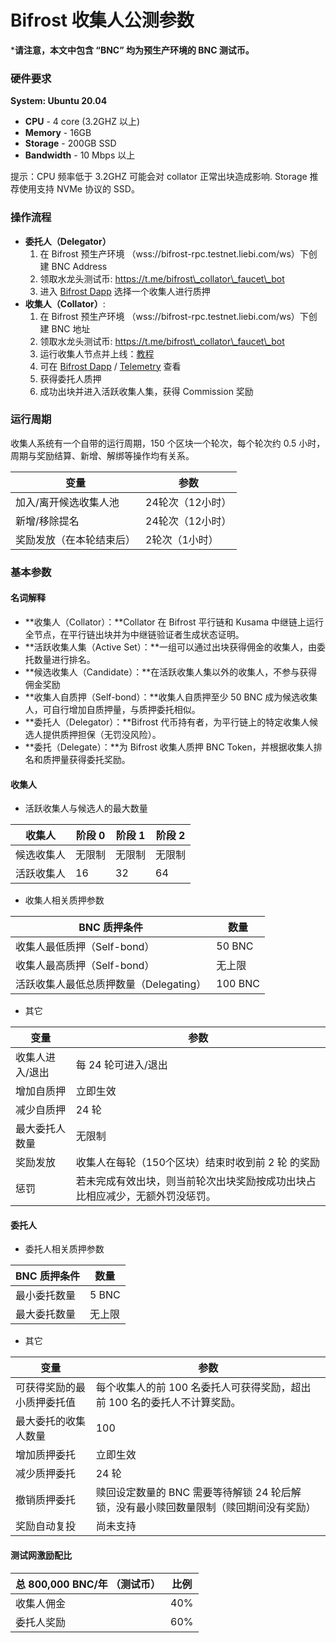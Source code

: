# Bifrost 收集人公测参数

\***请注意，本文中包含 “BNC” 均为预生产环境的 BNC 测试币。**

### 硬件要求

**System: Ubuntu 20.04**

* **CPU** - 4 core (3.2GHZ 以上)
* **Memory** - 16GB
* **Storage** - 200GB SSD
* **Bandwidth** - 10 Mbps 以上

提示：CPU 频率低于 3.2GHZ 可能会对 collator 正常出块造成影响. Storage 推荐使用支持 NVMe 协议的 SSD。

### 操作流程

* **委托人（Delegator）**
  1. 在 Bifrost 预生产环境 （wss://bifrost-rpc.testnet.liebi.com/ws）下创建 BNC Address
  2. 领取水龙头测试币: https://t.me/bifrost\_collator\_faucet\_bot
  3. 进入 [Bifrost Dapp](https://bifrost.app) 选择一个收集人进行质押
* **收集人（Collator）**:
  1. 在 Bifrost 预生产环境 （wss://bifrost-rpc.testnet.liebi.com/ws）下创建 BNC 地址
  2. 领取水龙头测试币: https://t.me/bifrost\_collator\_faucet\_bot
  3. 运行收集人节点并上线：[教程](https://wiki.bifrost.finance/v/zh/jie-dian/yun-hang-shou-ji-ren-jie-dian)
  4. 可在 [Bifrost Dapp](https://bifrost.app) / [Telemetry](https://telemetry.polkadot.io/#list/0x9f28c6a68e0fc9646eff64935684f6eeeece527e37bbe1f213d22caa1d9d6bed) 查看
  5. 获得委托人质押
  6. 成功出块并进入活跃收集人集，获得 Commission 奖励

### 运行周期

收集人系统有一个自带的运行周期，150 个区块一个轮次，每个轮次约 0.5 小时，周期与奖励结算、新增、解绑等操作均有关系。

| 变量           | 参数         |
| ------------ | ---------- |
| 加入/离开候选收集人池  | 24轮次（12小时） |
| 新增/移除提名      | 24轮次（12小时） |
| 奖励发放（在本轮结束后） | 2轮次（1小时）   |

### 基本参数

#### 名词解释

* **收集人（Collator）：**Collator 在 Bifrost 平行链和 Kusama 中继链上运行全节点，在平行链出块并为中继链验证者生成状态证明。
* **活跃收集人集（Active Set）：**一组可以通过出块获得佣金的收集人，由委托数量进行排名。
* **候选收集人（Candidate）：**在活跃收集人集以外的收集人，不参与获得佣金奖励
* **收集人自质押（Self-bond）：**收集人自质押至少 50 BNC 成为候选收集人，可自行增加自质押量，与质押委托相似。
* **委托人（Delegator）：**Bifrost 代币持有者，为平行链上的特定收集人候选人提供质押担保（无罚没风险）。
* **委托（Delegate）：**为 Bifrost 收集人质押 BNC Token，并根据收集人排名和质押量获得委托奖励。

#### 收集人

* 活跃收集人与候选人的最大数量

| 收集人   | 阶段 0 | 阶段 1 | 阶段 2 |
| ----- | ---- | ---- | ---- |
| 候选收集人 | 无限制  | 无限制  | 无限制  |
| 活跃收集人 | 16   | 32   | 64   |

* 收集人相关质押参数

| BNC 质押条件                 | 数量      |
| ------------------------ | ------- |
| 收集人最低质押（Self-bond）       | 50 BNC  |
| 收集人最高质押（Self-bond）       | 无上限     |
| 活跃收集人最低总质押数量（Delegating） | 100 BNC |

* 其它

| 变量       | 参数                                     |
| -------- | -------------------------------------- |
| 收集人进入/退出 | 每 24 轮可进入/退出                           |
| 增加自质押    | 立即生效                                   |
| 减少自质押    | 24 轮                                   |
| 最大委托人数量  | 无限制                                    |
| 奖励发放     | 收集人在每轮（150个区块）结束时收到前 2 轮 的奖励           |
| 惩罚       | 若未完成有效出块，则当前轮次出块奖励按成功出块占比相应减少，无额外罚没惩罚。 |

#### 委托人

* 委托人相关质押参数

| BNC 质押条件 | 数量    |
| -------- | ----- |
| 最小委托数量   | 5 BNC |
| 最大委托数量   | 无上限   |

* 其它

| 变量            | 参数                                              |
| ------------- | ----------------------------------------------- |
| 可获得奖励的最小质押委托值 | 每个收集人的前 100 名委托人可获得奖励，超出前 100 名的委托人不计算奖励。       |
| 最大委托的收集人数量    | 100                                             |
| 增加质押委托        | 立即生效                                            |
| 减少质押委托        | 24 轮                                            |
| 撤销质押委托        | 赎回设定数量的 BNC 需要等待解锁 24 轮后解锁，没有最小赎回数量限制（赎回期间没有奖励） |
| 奖励自动复投        | 尚未支持                                            |

#### 测试网激励配比

| 总 800,000 BNC/年 （测试币） | 比例  |
| --------------------- | --- |
| 收集人佣金                 | 40% |
| 委托人奖励                 | 60% |
